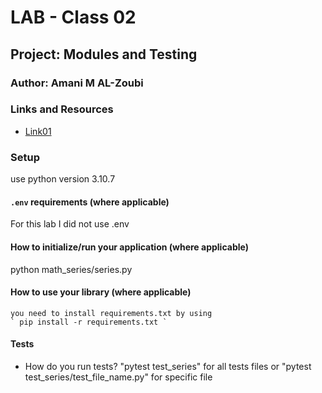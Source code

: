 # LAB - Class 02

## Project: Modules and Testing

### Author: Amani M AL-Zoubi

### Links and Resources

- [Link01](https://www.toptal.com/developers/gitignore)

### Setup
use python version 3.10.7
#### `.env` requirements (where applicable)
For this lab I did not use .env


#### How to initialize/run your application (where applicable)

python math_series/series.py 

#### How to use your library (where applicable)
    you need to install requirements.txt by using 
    ` pip install -r requirements.txt `

#### Tests

- How do you run tests?
    "pytest test_series" for all tests files or 
    "pytest test_series/test_file_name.py" for specific file

